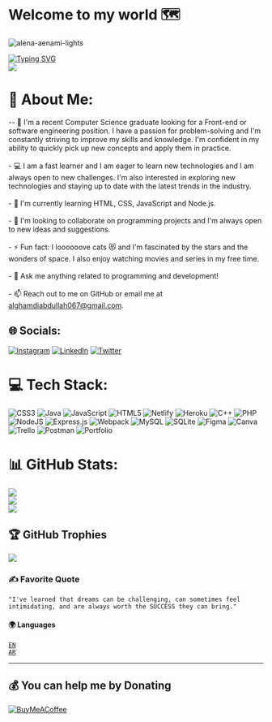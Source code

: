 # Welcome to my world 🗺 
![alena-aenami-lights](https://user-images.githubusercontent.com/61493052/208423569-131466a5-d052-4556-9a45-1d12cb898291.jpg)

[![Typing SVG](https://readme-typing-svg.demolab.com?font=Fira+Code&weight=700&duration=3000&pause=500&color=D08315&background=46505000&vCenter=true&multiline=true&width=680&height=100&lines=Hi+%F0%9F%98%8E%2C+I'm+Abdullah+Al-Ghamdi+;+an+enthusiastic+and+passionate+web+developer.+;+Always+learning+and+experimenting+with+new+technologies)](https://git.io/typing-svg)
<br>
[![](https://visitcount.itsvg.in/api?id=xlizro&icon=3&color=1)](https://visitcount.itsvg.in)
<br>
# 💫 About Me:

-- 🔭 I'm a recent Computer Science graduate looking for a Front-end or software engineering position. I have a passion for problem-solving and I'm constantly striving to improve my skills and knowledge. I'm confident in my ability to quickly pick up new concepts and apply them in practice.<br><br>- 💻 I am a fast learner and I am eager to learn new technologies and I am always open to new challenges. I'm also interested in exploring new technologies and staying up to date with the latest trends in the industry.<br><br>- 🌱 I'm currently learning HTML, CSS, JavaScript and Node.js. <br><br>- 👯 I'm looking to collaborate on programming projects and I'm always open to new ideas and suggestions. <br><br>- ⚡ Fun fact: I loooooove cats 😻 and I'm fascinated by the stars and the wonders of space. I also enjoy watching movies and series in my free time.<br><br>- 💬 Ask me anything related to programming and development! <br><br>- 📫 Reach out to me on GitHub or email me at alghamdiabdullah067@gmail.com.


## 🌐 Socials:
[![Instagram](https://img.shields.io/badge/Instagram-%23E4405F.svg?logo=Instagram&logoColor=white)](https://instagram.com/xlizro) [![LinkedIn](https://img.shields.io/badge/LinkedIn-%230077B5.svg?logo=linkedin&logoColor=white)](https://linkedin.com/in/abdullah-alghamdi067) [![Twitter](https://img.shields.io/badge/Twitter-%231DA1F2.svg?logo=Twitter&logoColor=white)](https://twitter.com/xlizro) 

# 💻 Tech Stack:
![CSS3](https://img.shields.io/badge/css3-%231572B6.svg?style=flat&logo=css3&logoColor=white) ![Java](https://img.shields.io/badge/java-%23ED8B00.svg?style=flat&logo=java&logoColor=white) ![JavaScript](https://img.shields.io/badge/javascript-%23323330.svg?style=flat&logo=javascript&logoColor=%23F7DF1E) ![HTML5](https://img.shields.io/badge/html5-%23E34F26.svg?style=flat&logo=html5&logoColor=white) ![Netlify](https://img.shields.io/badge/netlify-%23000000.svg?style=flat&logo=netlify&logoColor=#00C7B7) ![Heroku](https://img.shields.io/badge/heroku-%23430098.svg?style=flat&logo=heroku&logoColor=white) ![C++](https://img.shields.io/badge/c++-%2300599C.svg?style=flat&logo=c%2B%2B&logoColor=white) ![PHP](https://img.shields.io/badge/php-%23777BB4.svg?style=flat&logo=php&logoColor=white) ![NodeJS](https://img.shields.io/badge/node.js-6DA55F?style=flat&logo=node.js&logoColor=white) ![Express.js](https://img.shields.io/badge/express.js-%23404d59.svg?style=flat&logo=express&logoColor=%2361DAFB) ![Webpack](https://img.shields.io/badge/webpack-%238DD6F9.svg?style=flat&logo=webpack&logoColor=black) ![MySQL](https://img.shields.io/badge/mysql-%2300f.svg?style=flat&logo=mysql&logoColor=white) ![SQLite](https://img.shields.io/badge/sqlite-%2307405e.svg?style=flat&logo=sqlite&logoColor=white) 	![Figma](https://img.shields.io/badge/figma-%23F24E1E.svg?style=flat&logo=figma&logoColor=white) ![Canva](https://img.shields.io/badge/Canva-%2300C4CC.svg?style=flat&logo=Canva&logoColor=white) ![Trello](https://img.shields.io/badge/Trello-%23026AA7.svg?style=flat&logo=Trello&logoColor=white) ![Postman](https://img.shields.io/badge/Postman-FF6C37?style=flat&logo=postman&logoColor=white) ![Portfolio](https://img.shields.io/badge/Portfolio-%23000000.svg?style=flat&logo=firefox&logoColor=#FF7139)
# 📊 GitHub Stats:
![](https://github-readme-stats.vercel.app/api?username=xlizro&theme=tokyonight&hide_border=false&include_all_commits=true&count_private=true)<br/>
![](https://github-readme-streak-stats.herokuapp.com/?user=xlizro&theme=tokyonight&hide_border=false)<br/>
![](https://github-readme-stats.vercel.app/api/top-langs/?username=xlizro&theme=tokyonight&hide_border=false&include_all_commits=true&count_private=true&layout=compact)

## 🏆 GitHub Trophies
![](https://github-profile-trophy.vercel.app/?username=xlizro&theme=radical&no-frame=false&no-bg=true&margin-w=4)

### ✍️ Favorite Quote
```"I've learned that dreams can be challenging, can sometimes feel intimidating, and are always worth the SUCCESS they can bring." ```

#### 🌍 Languages
[`EN`](https://github.com/DenverCoder1/github-readme-streak-stats/blob/main/src/translations.php#L28) <br>
[`AR`](https://github.com/DenverCoder1/github-readme-streak-stats/blob/main/src/translations.php#L37)

---

  ## 💰 You can help me by Donating
  [![BuyMeACoffee](https://img.shields.io/badge/Buy%20Me%20a%20Coffee-ffdd00?style=for-the-badge&logo=buy-me-a-coffee&logoColor=black)](https://buymeacoffee.com/xlizro) 

  

